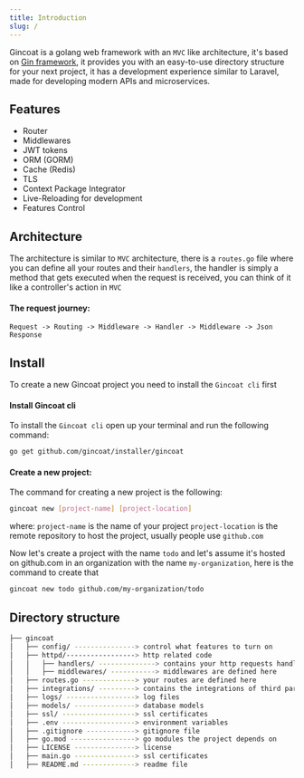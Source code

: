 ```yaml
---
title: Introduction
slug: /
---
```


Gincoat is a golang web framework with an `MVC` like architecture, it's based on [Gin framework](https://github.com/gin-gonic/gin), it provides you with an easy-to-use directory structure for your next project, it has a development experience similar to Laravel, made for developing modern APIs and microservices.

## Features 
- Router
- Middlewares
- JWT tokens
- ORM (GORM)
- Cache (Redis)
- TLS
- Context Package Integrator
- Live-Reloading for development
- Features Control

## Architecture
The architecture is similar to `MVC` architecture, there is a `routes.go` file where you can define all your routes and their `handlers`, the handler is simply a method that gets executed when the request is received, you can think of it like a controller's action in `MVC`

#### The request journey:
`Request -> Routing -> Middleware -> Handler -> Middleware -> Json Response`

## Install
To create a new Gincoat project you need to install the `Gincoat cli` first

#### Install Gincoat cli
To install the `Gincoat cli` open up your terminal and run the following command:
```bash
go get github.com/gincoat/installer/gincoat
```

#### Create a new project:
The command for creating a new project is the following:
```bash
gincoat new [project-name] [project-location]
```
where:
`project-name` is the name of your project
`project-location` is the remote repository to host the project, usually people use `github.com`

Now let's create a project with the name `todo` and let's assume it's hosted on github.com in an organization with the name `my-organization`, here is the command to create that
```bash
gincoat new todo github.com/my-organization/todo
```

## Directory structure 
```bash
├── gincoat
│   ├── config/ ---------------> control what features to turn on
│   ├── httpd/-----------------> http related code
│   │   ├── handlers/ --------------> contains your http requests handlers
│   │   ├── middlewares/ -----------> middlewares are defined here
│   ├── routes.go -------------> your routes are defined here
│   ├── integrations/ ---------> contains the integrations of third party packages into gin context
│   ├── logs/ -----------------> log files
│   ├── models/ ---------------> database models
│   ├── ssl/ ------------------> ssl certificates
│   ├── .env ------------------> environment variables 
│   ├── .gitignore ------------> gitignore file
│   ├── go.mod ----------------> go modules the project depends on
│   ├── LICENSE ---------------> license
│   ├── main.go ---------------> ssl certificates
│   ├── README.md -------------> readme file
```

